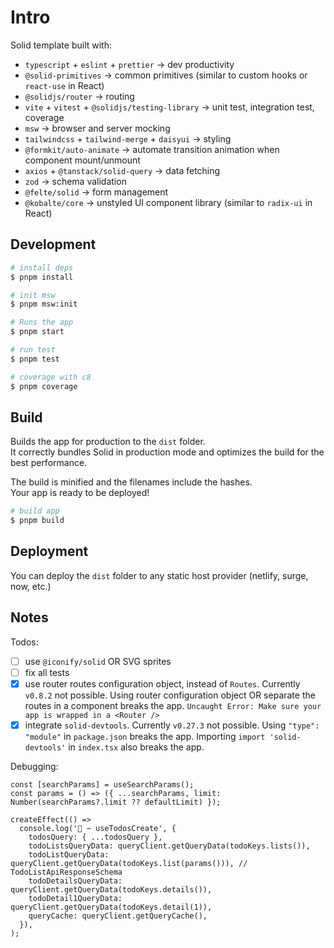 # Intro

Solid template built with:

- `typescript` + `eslint` + `prettier` -> dev productivity
- `@solid-primitives` -> common primitives (similar to custom hooks or `react-use` in React)
- `@solidjs/router` -> routing
- `vite` + `vitest` + `@solidjs/testing-library` -> unit test, integration test, coverage
- `msw` -> browser and server mocking
- `tailwindcss` + `tailwind-merge` + `daisyui` -> styling
- `@formkit/auto-animate` -> automate transition animation when component mount/unmount
- `axios` + `@tanstack/solid-query` -> data fetching
- `zod` -> schema validation
- `@felte/solid` -> form management
- `@kobalte/core` -> unstyled UI component library (similar to `radix-ui` in React)

## Development

```bash
# install deps
$ pnpm install

# init msw
$ pnpm msw:init

# Runs the app
$ pnpm start
```

```bash
# run test
$ pnpm test

# coverage with c8
$ pnpm coverage
```

## Build

Builds the app for production to the `dist` folder.<br>
It correctly bundles Solid in production mode and optimizes the build for the best performance.

The build is minified and the filenames include the hashes.<br>
Your app is ready to be deployed!

```bash
# build app
$ pnpm build
```

## Deployment

You can deploy the `dist` folder to any static host provider (netlify, surge, now, etc.)

## Notes

Todos:

- [ ] use `@iconify/solid` OR SVG sprites
- [ ] fix all tests
- [x] use router routes configuration object, instead of `Routes`. Currently `v0.8.2` not possible. Using router configuration object OR separate the routes in a component breaks the app. `Uncaught Error: Make sure your app is wrapped in a <Router />`
- [x] integrate `solid-devtools`. Currently `v0.27.3` not possible. Using `"type": "module"` in `package.json` breaks the app. Importing `import 'solid-devtools'` in `index.tsx` also breaks the app.

Debugging:

```tsx
const [searchParams] = useSearchParams();
const params = () => ({ ...searchParams, limit: Number(searchParams?.limit ?? defaultLimit) });

createEffect(() =>
  console.log('🚀 ~ useTodosCreate', {
    todosQuery: { ...todosQuery },
    todoListsQueryData: queryClient.getQueryData(todoKeys.lists()),
    todoListQueryData: queryClient.getQueryData(todoKeys.list(params())), // TodoListApiResponseSchema
    todoDetailsQueryData: queryClient.getQueryData(todoKeys.details()),
    todoDetail1QueryData: queryClient.getQueryData(todoKeys.detail(1)),
    queryCache: queryClient.getQueryCache(),
  }),
);
```
